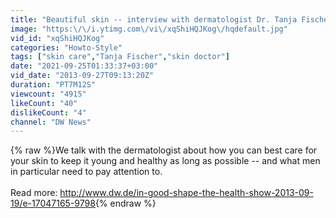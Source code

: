 ```yaml
---
title: "Beautiful skin -- interview with dermatologist Dr. Tanja Fischer | In Good Shape"
image: "https:\/\/i.ytimg.com\/vi\/xqShiHQJKog\/hqdefault.jpg"
vid_id: "xqShiHQJKog"
categories: "Howto-Style"
tags: ["skin care","Tanja Fischer","skin doctor"]
date: "2021-09-25T01:33:37+03:00"
vid_date: "2013-09-27T09:13:20Z"
duration: "PT7M12S"
viewcount: "4915"
likeCount: "40"
dislikeCount: "4"
channel: "DW News"
---
```

{% raw %}We talk with the dermatologist about how you can best care for your skin to keep it young and healthy as long as possible -- and what men in particular need to pay attention to.<br /><br />Read more: <a rel="nofollow" target="blank" href="http://www.dw.de/in-good-shape-the-health-show-2013-09-19/e-17047165-9798">http://www.dw.de/in-good-shape-the-health-show-2013-09-19/e-17047165-9798</a>{% endraw %}
